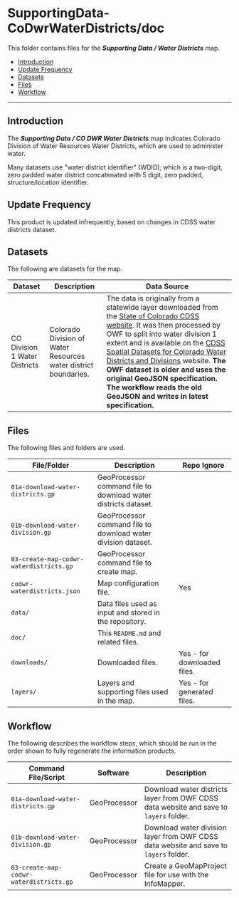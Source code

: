 # SupportingData-CoDwrWaterDistricts/doc #

This folder contains files for the ***Supporting Data / Water Districts*** map.

* [Introduction](#introduction)
* [Update Frequency](#update-frequency)
* [Datasets](#datasets)
* [Files](#files)
* [Workflow](#workflow)

-----------------------------

## Introduction ##

The ***Supporting Data / CO DWR Water Districts*** map indicates Colorado Division of Water Resources
Water Districts, which are used to administer water.

Many datasets use "water district identifier" (WDID), which is a two-digit, zero padded water district
concatenated with 5 digit, zero padded, structure/location identifier.

## Update Frequency ##

This product is updated infrequently,
based on changes in CDSS water districts dataset.

## Datasets ##

The following are datasets for the map.

| **Dataset** | **Description** | **Data Source** |
| -- | -- | -- |
| CO Division 1 Water Districts | Colorado Division of Water Resources water district boundaries. | The data is originally from a statewide layer downloaded from the [State of Colorado CDSS website](https://www.colorado.gov/pacific/cdss/gis-data-category).  It was then processed by OWF to split into water division 1 extent and is available on the [CDSS Spatial Datasets for Colorado Water Districts and Divisions](http://data.openwaterfoundation.org/co/cdss-data-spatial-bybasin/) website.  **The OWF dataset is older and uses the original GeoJSON specification.  The workflow reads the old GeoJSON and writes in latest specification.** |

## Files ##

The following files and folders are used.

| **File/Folder** | **Description** | **Repo Ignore** |
| -- | -- | -- |
| `01a-download-water-districts.gp` | GeoProcessor command file to download water districts dataset. | |
| `01b-download-water-division.gp` | GeoProcessor command file to download water division dataset. | |
| `03-create-map-codwr-waterdistricts.gp` | GeoProcessor command file to create map. | |
| `codwr-waterdistricts.json` | Map configuration file. | Yes |
| `data/` | Data files used as input and stored in the repository. | |
| `doc/` | This `README.md` and related files. | |
| `downloads/` | Downloaded files. | Yes - for downloaded files. |
| `layers/` | Layers and supporting files used in the map. | Yes - for generated files. |

## Workflow ##

The following describes the workflow steps, which should be run in the order shown to fully regenerate the information products.

| **Command File/Script** | **Software** | **Description** |
| -- | -- | -- |
| `01a-download-water-districts.gp` | GeoProcessor | Download water districts layer from OWF CDSS data website and save to `layers` folder. |
| `01b-download-water-division.gp` | GeoProcessor | Download water division layer from OWF CDSS data website and save to `layers` folder. |
| `03-create-map-codwr-waterdistricts.gp` | GeoProcessor | Create a GeoMapProject file for use with the InfoMapper. |
